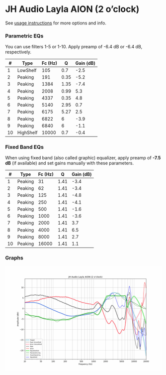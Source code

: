# JH Audio Layla AION (2 o’clock)
See [usage instructions](https://github.com/jaakkopasanen/AutoEq#usage) for more options and info.

### Parametric EQs
You can use filters 1-5 or 1-10. Apply preamp of -6.4 dB or -6.4 dB, respectively.

|   # | Type      |   Fc (Hz) |    Q |   Gain (dB) |
|-----|-----------|-----------|------|-------------|
|   1 | LowShelf  |       105 | 0.7  |        -2.5 |
|   2 | Peaking   |       191 | 0.35 |        -5.2 |
|   3 | Peaking   |      1384 | 1.35 |        -7.4 |
|   4 | Peaking   |      2008 | 0.99 |         5.3 |
|   5 | Peaking   |      4337 | 0.35 |         4.8 |
|   6 | Peaking   |      5140 | 2.95 |         0.7 |
|   7 | Peaking   |      6175 | 5.27 |         2.5 |
|   8 | Peaking   |      6822 | 6    |        -3.9 |
|   9 | Peaking   |      6840 | 6    |        -1.1 |
|  10 | HighShelf |     10000 | 0.7  |        -0.4 |

### Fixed Band EQs
When using fixed band (also called graphic) equalizer, apply preamp of **-7.5 dB** (if available) and set gains manually with these parameters.

|   # | Type    |   Fc (Hz) |    Q |   Gain (dB) |
|-----|---------|-----------|------|-------------|
|   1 | Peaking |        31 | 1.41 |        -3.4 |
|   2 | Peaking |        62 | 1.41 |        -3.4 |
|   3 | Peaking |       125 | 1.41 |        -4.8 |
|   4 | Peaking |       250 | 1.41 |        -4.1 |
|   5 | Peaking |       500 | 1.41 |        -1.6 |
|   6 | Peaking |      1000 | 1.41 |        -3.6 |
|   7 | Peaking |      2000 | 1.41 |         3.7 |
|   8 | Peaking |      4000 | 1.41 |         6.5 |
|   9 | Peaking |      8000 | 1.41 |         2.7 |
|  10 | Peaking |     16000 | 1.41 |         1.1 |

### Graphs
![](./JH%20Audio%20Layla%20AION%20(2%20o%E2%80%99clock).png)
